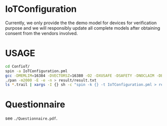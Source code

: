 # IoTConfiguration

Currently, we only provide the the demo model for devices for verification purpose and we will responsibly update all complete models after obtaining consent from the vendors involved.


# USAGE

```bash
cd ConfioT/
spin -a IoTConfiguration.pml
gcc -DMEMLIM=16384 -DVECTORSZ=16380 -O2 -DXUSAFE -DSAFETY -DNOCLAIM -DBITSTATE -o pan pan.c
./pan -m2000 -E -e -n > result/result.txt
ls *.trail | xargs -I {} sh -c "spin -k {} -t IoTConfiguration.pml > result/{}.txt"
```


# Questionnaire

see `./Questionnaire.pdf`.
